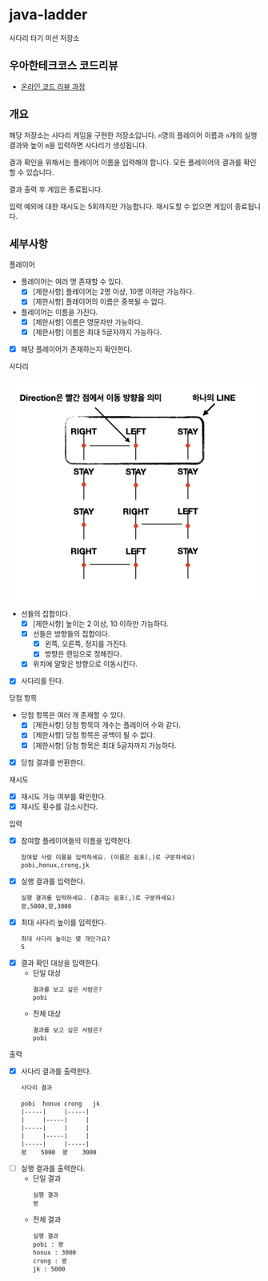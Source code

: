 # java-ladder

사다리 타기 미션 저장소

## 우아한테크코스 코드리뷰

- [온라인 코드 리뷰 과정](https://github.com/woowacourse/woowacourse-docs/blob/master/maincourse/README.md)

## 개요

해당 저장소는 사다리 게임을 구현한 저장소입니다. `n`명의 플레이어 이름과 `n`개의 실행 결과와 높이 `m`을 입력하면 사다리가 생성됩니다.

결과 확인을 위해서는 플레이어 이름을 입력해야 합니다. 모든 플레이어의 결과를 확인할 수 있습니다.

결과 출력 후 게임은 종료됩니다.

입력 예외에 대한 재시도는 5회까지만 가능합니다. 재시도할 수 없으면 게임이 종료됩니다.

## 세부사항

플레이어

- 플레이어는 여러 명 존재할 수 있다.
    - [x] [제한사항] 플레이어는 2명 이상, 10명 이하만 가능하다.
    - [x] [제한사항] 플레이어의 이름은 중복될 수 없다.
- 플레이어는 이름을 가진다.
    - [x] [제한사항] 이름은 영문자만 가능하다.
    - [x] [제한사항] 이름은 최대 5글자까지 가능하다.
- [x] 해당 플레이어가 존재하는지 확인한다.

사다리

<img width="500" src="./static/ladder.png">

- 선들의 집합이다.
    - [x] [제한사항] 높이는 2 이상, 10 이하만 가능하다.
    - [x] 선들은 방향들의 집합이다.
        - [x] 왼쪽, 오른쪽, 정지를 가진다.
        - [x] 방향은 랜덤으로 정해진다.
    - [x] 위치에 알맞은 방향으로 이동시킨다.
- [x] 사다리를 탄다.

당첨 항목

- 당첨 항목은 여러 개 존재할 수 있다.
    - [x] [제한사항] 당첨 항목의 개수는 플레이어 수와 같다.
    - [x] [제한사항] 당첨 항목은 공백이 될 수 없다.
    - [x] [제한사항] 당첨 항목은 최대 5글자까지 가능하다.
- [x] 당첨 결과를 반환한다.

재시도

- [x] 재시도 가능 여부를 확인한다.
- [x] 재시도 횟수를 감소시킨다.

입력

- [x] 참여할 플레이어들의 이름을 입력한다.
  ```text
  참여할 사람 이름을 입력하세요. (이름은 쉼표(,)로 구분하세요)
  pobi,honux,crong,jk
  ```
- [x] 실행 결과를 입력한다.
  ```text
  실행 결과를 입력하세요. (결과는 쉼표(,)로 구분하세요)
  꽝,5000,꽝,3000
  ```
- [x] 최대 사다리 높이를 입력한다.
  ```text
  최대 사다리 높이는 몇 개인가요?
  5
  ```
- [x] 결과 확인 대상을 입력한다.
    - 단일 대상
      ```text
      결과를 보고 싶은 사람은?
      pobi
      ```
    - 전체 대상
      ```text
      결과를 보고 싶은 사람은?
      pobi
      ```

출력

- [x] 사다리 결과를 출력한다.
  ```text
  사다리 결과
  
  pobi  honux crong   jk
  |-----|     |-----|
  |     |-----|     |
  |-----|     |     |
  |     |-----|     |
  |-----|     |-----|
  꽝    5000  꽝    3000
  ```
- [ ] 실행 결과를 출력한다.
    - 단일 결과
      ```text
      실행 결과
      꽝
      ```
    - 전체 결과
      ```text
      실행 결과
      pobi : 꽝
      honux : 3000
      crong : 꽝
      jk : 5000
      ```
